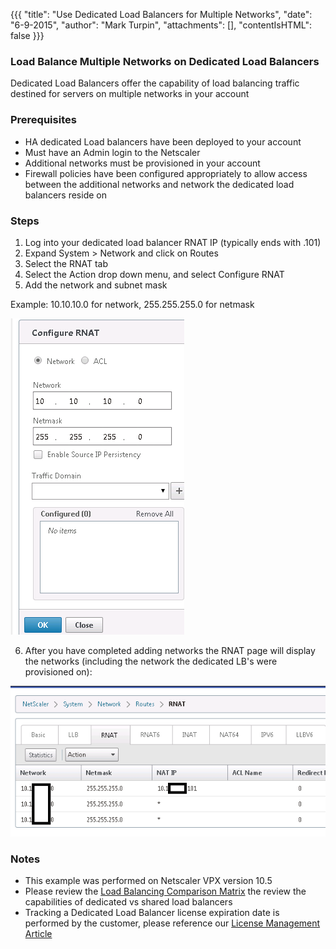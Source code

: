 {{{
  "title": "Use Dedicated Load Balancers for Multiple Networks",
  "date": "6-9-2015",
  "author": "Mark Turpin",
  "attachments": [],
  "contentIsHTML": false
}}}

### Load Balance Multiple Networks on Dedicated Load Balancers

Dedicated Load Balancers offer the capability of load balancing traffic destined for servers on multiple networks in your account

### Prerequisites

* HA dedicated Load balancers have been deployed to your account
* Must have an Admin login to the Netscaler
* Additional networks must be provisioned in your account
* Firewall policies have been configured appropriately to allow access between the additional networks and network the dedicated load balancers reside on

### Steps

1. Log into your dedicated load balancer RNAT IP (typically ends with .101)
2. Expand System > Network and click on Routes
3. Select the RNAT tab
4. Select the Action drop down menu, and select Configure RNAT
5. Add the network and subnet mask

  Example:  10.10.10.0 for network, 255.255.255.0 for netmask

  ![LB Menu](../images/loadbalance-additional-networks-1.png)

6. After you have completed adding networks the RNAT page will display the networks (including the network the dedicated LB's were provisioned on):

  ![LB Menu](../images/loadbalance-additional-networks-2.png)

### Notes

* This example was performed on Netscaler VPX version 10.5
* Please review the [Load Balancing Comparison Matrix](../Network/load-balancing-comparison-matrix.md) the review the capabilities of dedicated vs shared load balancers
* Tracking a Dedicated Load Balancer license expiration date is performed by the customer, please reference our [License Management Article](../Network/dedicated-load-balancer-license-management.md)
